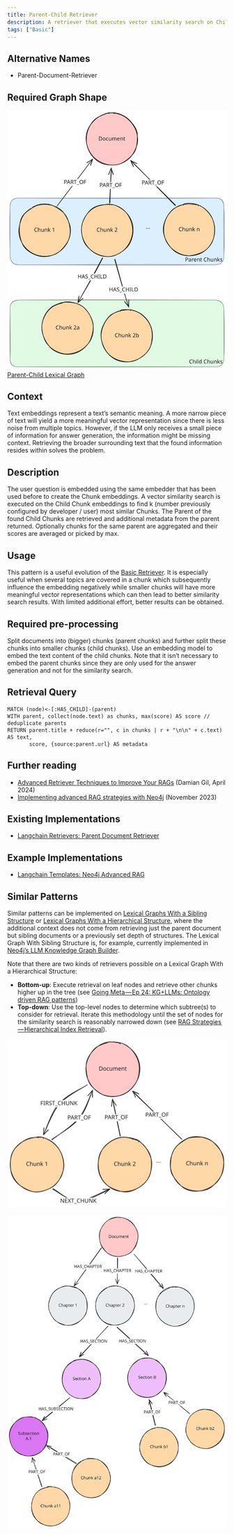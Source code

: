 ```yaml
---
title: Parent-Child Retriever
description: A retriever that executes vector similarity search on Child Chunks but retrieves Parent Chunks.
tags: ["Basic"]
---
```


## Alternative Names

- Parent-Document-Retriever

## Required Graph Shape

![Parent-Child Lexical Graph](../../../../assets/images/knowledge-graph-lexical-graph-parent-child.svg)
[Parent-Child Lexical Graph](/reference/knowledge-graph/lexical-graph-parent-child)

## Context 

Text embeddings represent a text’s semantic meaning. 
A more narrow piece of text will yield a more meaningful vector representation since there is less noise from multiple topics. 
However, if the LLM only receives a small piece of information for answer generation, the information might be missing context. 
Retrieving the broader surrounding text that the found information resides within solves the problem.

## Description

The user question is embedded using the same embedder that has been used before to create the Chunk embeddings. 
A vector similarity search is executed on the Child Chunk embeddings to find k (number previously configured by developer / user) most similar Chunks. 
The Parent of the found Child Chunks are retrieved and additional metadata from the parent returned.
Optionally chunks for the same parent are aggregated and their scores are averaged or picked by max.

## Usage

This pattern is a useful evolution of the [Basic Retriever](/reference/graphrag/basic-retriever). 
It is especially useful when several topics are covered in a chunk which subsequently influence the embedding negatively while smaller chunks will have more meaningful vector representations which can then lead to better similarity search results. 
With limited additional effort, better results can be obtained.

## Required pre-processing

Split documents into (bigger) chunks (parent chunks) and further split these chunks into smaller chunks (child chunks). 
Use an embedding model to embed the text content of the child chunks. 
Note that it isn’t necessary to embed the parent chunks since they are only used for the answer generation and not for the similarity search.

## Retrieval Query

```cypher
MATCH (node)<-[:HAS_CHILD]-(parent)
WITH parent, collect(node.text) as chunks, max(score) AS score // deduplicate parents
RETURN parent.title + reduce(r="", c in chunks | r + "\n\n" + c.text) AS text, 
       score, {source:parent.url} AS metadata
```
## Further reading

- [Advanced Retriever Techniques to Improve Your RAGs](https://towardsdatascience.com/advanced-retriever-techniques-to-improve-your-rags-1fac2b86dd61) (Damian Gil, April 2024)
- [Implementing advanced RAG strategies with Neo4j](https://blog.langchain.dev/implementing-advanced-retrieval-rag-strategies-with-neo4j/) (November 2023)

## Existing Implementations

- [Langchain Retrievers: Parent Document Retriever](https://python.langchain.com/v0.1/docs/modules/data_connection/retrievers/parent_document_retriever/)

## Example Implementations

- [Langchain Templates: Neo4j Advanced RAG](https://github.com/langchain-ai/langchain/blob/master/templates/neo4j-advanced-rag/neo4j_advanced_rag/retrievers.py)

## Similar Patterns

Similar patterns can be implemented on [Lexical Graphs With a Sibling Structure](../knowledge-graph/lexical-graph-sibling-structure) or [Lexical Graphs With a Hierarchical Structure](../knowledge-graph/lexical-graph-hierarchical-structure), where the additional context does not come from retrieving just the parent document but sibling documents or a previously set depth of structures. 
The Lexical Graph With Sibling Structure is, for example, currently implemented in [Neo4j’s LLM Knowledge Graph Builder](https://neo4j.com/labs/genai-ecosystem/llm-graph-builder/).

Note that there are two kinds of retrievers possible on a Lexical Graph With a Hierarchical Structure:

* **Bottom-up**: Execute retrieval on leaf nodes and retrieve other chunks higher up in the tree (see [Going Meta — Ep 24: KG+LLMs: Ontology driven RAG patterns](https://www.youtube.com/watch?v=5_WXr0GtVas&list=PL9Hl4pk2FsvX-5QPvwChB-ni_mFF97rCE&index=5))
* **Top-down**: Use the top-level nodes to determine which subtree(s) to consider for retrieval. Iterate this methodology until the set of nodes for the similarity search is reasonably narrowed down (see [RAG Strategies — Hierarchical Index Retrieval](https://pixion.co/blog/rag-strategies-hierarchical-index-retrieval)).

![Lexical Graph With Sibling Structure](../../../../assets/images/knowledge-graph-lexical-graph-sibling-structure.svg)

![Lexical Graph With Hierarchical Structure](../../../../assets/images/knowledge-graph-lexical-graph-hierarchical-structure.svg)